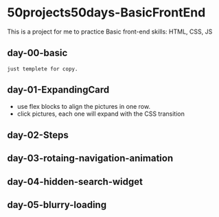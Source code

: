# 50projects50days-BasicFrontEnd

This is a project for me to practice Basic front-end skills: HTML, CSS, JS

## day-00-basic

    just templete for copy.

## day-01-ExpandingCard

- use flex blocks to align the pictures in one row.
- click pictures, each one will expand with the CSS transition

## day-02-Steps

## day-03-rotaing-navigation-animation

## day-04-hidden-search-widget

## day-05-blurry-loading